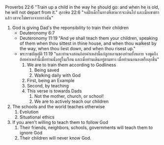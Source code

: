 Proverbs 22:6 "Train up a child in the way he should go: and when he is old, he will not depart from it."
สุภาษิต 22:6 "จงฝึกเด็กในทางที่เขาควรจะเดินไป และเมื่อเขาชราแล้ว เขาจะไม่พรากจากทางนั้น"

1. God is giving Dad's the reponsibility to train their children
    - Deuteronomy 6:7
    - Deuteronomy 11:19 "And ye shall teach them your children, speaking of them when thou sittest in thine house, and when thou walkest by the way, when thou liest down, and when thou risest up."
    - พระราชบัญญัติ 11:19 "และท่านจงสอนถ้อยคำเหล่านี้แก่ลูกหลานของท่านทั้งหลาย จงพูดถึงถ้อยคำเหล่านี้เมื่อท่านนั่งอยู่ในเรือน และเมื่อท่านเดินอยู่ตามทาง เมื่อท่านนอนลงหรือลุกขึ้น"
        1. We are to train them according to Godliness
            1. Being saved
            2. Walking daily with God
        2. First, being an Example
        3. Second, by teaching
        4. This verse is towards Dads
            1. Not the mother, church, or school!
            2. We are to actively teach our children
2. The schools and the world teaches otherwise
    1. Evolution
    2. Situational ethics
3. If you aren't willing to teach them to follow God    
    1. Their friends, neighbors, schools, governments will teach them to ignore God
    2. Their children will never know God.